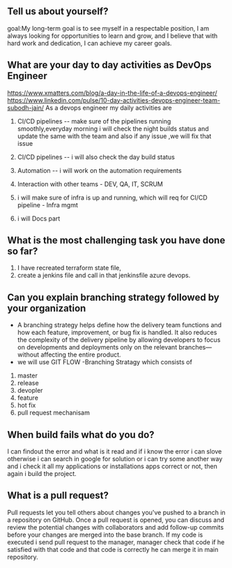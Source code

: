 ## Tell us about yourself?

goal:My long-term goal is to see myself in a respectable position, I am always looking for opportunities to learn and grow, and I believe that with hard work and dedication, I can achieve my career goals.

## What are your day to day activities as DevOps Engineer
https://www.xmatters.com/blog/a-day-in-the-life-of-a-devops-engineer/
https://www.linkedin.com/pulse/10-day-activities-devops-engineer-team-subodh-jain/
As a devops engineer my daily activities are

1. CI/CD pipelines -- make sure of the pipelines running smoothly,everyday morning i will check the night builds status and update the same with the team and also if any issue ,we will fix that issue 

2. CI/CD pipelines  -- i will also check the day build status 

3. Automation -- i will work on the automation requirements

4. Interaction with other teams - DEV, QA, IT, SCRUM
5. i will make sure of infra is up and running, which will req for CI/CD  pipeline - Infra mgmt

6. i will Docs part 

## What is the most challenging task you have done so far?
1. I have recreated terraform state file,
2. create a jenkins file and call in that jenkinsfile azure devops.
## Can you explain branching strategy followed by your organization
* A branching strategy helps define how the delivery team functions and how each feature, improvement, or bug fix is handled. It also reduces the complexity of the delivery pipeline by allowing developers to focus on developments and deployments only on the relevant branches—without affecting the entire product.
* we will use GIT FLOW -Branching Stratagy
which consists of 
1. master 
2. release
3. devopler
4. feature
5. hot fix 
6. pull request mechanisam

## When build fails what do you do?
I can findout the error and what is it read and if i know the error i can slove otherwise i can search in google for solution or i can try some another way and i check it all my applications or installations apps correct or not, then again i build the project.  

## What is a pull request?
Pull requests let you tell others about changes you've pushed to a branch in a repository on GitHub. Once a pull request is opened, you can discuss and review the potential changes with collaborators and add follow-up commits before your changes are merged into the base branch.
If my code is executed i send pull request to the manager, manager check that code if he satisfied with that code and that code is correctly he can merge it in main repository. 